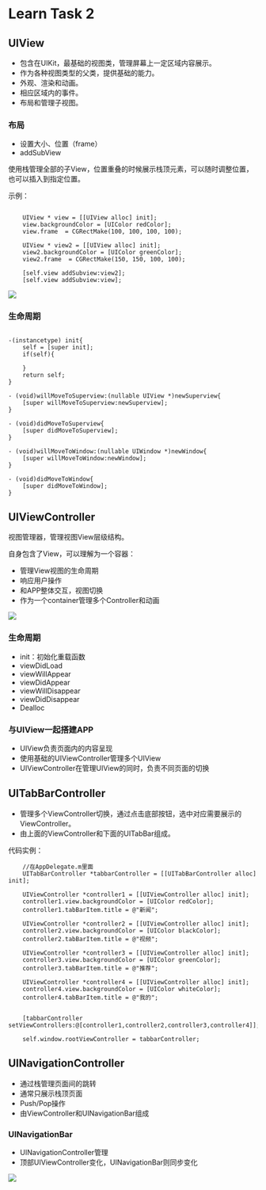 # Learn Task 2

## UIView

* 包含在UIKit，最基础的视图类，管理屏幕上一定区域内容展示。
* 作为各种视图类型的父类，提供基础的能力。
* 外观、渲染和动画。
* 相应区域内的事件。
* 布局和管理子视图。

### 布局

* 设置大小、位置（frame）
* addSubView

使用栈管理全部的子View，位置重叠的时候展示栈顶元素，可以随时调整位置，也可以插入到指定位置。

示例：

```

    UIView * view = [[UIView alloc] init];
    view.backgroundColor = [UIColor redColor];
    view.frame  = CGRectMake(100, 100, 100, 100);
    
    UIView * view2 = [[UIView alloc] init];
    view2.backgroundColor = [UIColor greenColor];
    view2.frame  = CGRectMake(150, 150, 100, 100);
    
    [self.view addSubview:view2];
    [self.view addSubview:view];

```

![](https://i.loli.net/2019/06/03/5cf4798291ec298818.jpg)

### 生命周期

```

-(instancetype) init{
    self = [super init];
    if(self){
        
    }
    return self;
}

- (void)willMoveToSuperview:(nullable UIView *)newSuperview{
    [super willMoveToSuperview:newSuperview];
}

- (void)didMoveToSuperview{
    [super didMoveToSuperview];
}

- (void)willMoveToWindow:(nullable UIWindow *)newWindow{
    [super willMoveToWindow:newWindow];
}

- (void)didMoveToWindow{
    [super didMoveToWindow];
}

```


## UIViewController

视图管理器，管理视图View层级结构。

自身包含了View，可以理解为一个容器：
* 管理View视图的生命周期
* 响应用户操作
* 和APP整体交互，视图切换
* 作为一个container管理多个Controller和动画

![](https://i.loli.net/2019/06/03/5cf47ed987d1e88847.jpg)

### 生命周期

* init：初始化重载函数
* viewDidLoad
* viewWillAppear
* viewDidAppear
* viewWillDisappear
* viewDidDisappear
* Dealloc

### 与UIView一起搭建APP

* UIView负责页面内的内容呈现
* 使用基础的UIViewController管理多个UIView
* UIViewController在管理UIView的同时，负责不同页面的切换

## UITabBarController

* 管理多个ViewController切换，通过点击底部按钮，选中对应需要展示的ViewController。
* 由上面的ViewController和下面的UITabBar组成。


代码实例：
```
    //在AppDelegate.m里面
    UITabBarController *tabbarController = [[UITabBarController alloc] init];
    
    UIViewController *controller1 = [[UIViewController alloc] init];
    controller1.view.backgroundColor = [UIColor redColor];
    controller1.tabBarItem.title = @"新闻";
    
    UIViewController *controller2 = [[UIViewController alloc] init];
    controller2.view.backgroundColor = [UIColor blackColor];
    controller2.tabBarItem.title = @"视频";
    
    UIViewController *controller3 = [[UIViewController alloc] init];
    controller3.view.backgroundColor = [UIColor greenColor];
    controller3.tabBarItem.title = @"推荐";
    
    UIViewController *controller4 = [[UIViewController alloc] init];
    controller4.view.backgroundColor = [UIColor whiteColor];
    controller4.tabBarItem.title = @"我的";

    
    [tabbarController setViewControllers:@[controller1,controller2,controller3,controller4]];
    
    self.window.rootViewController = tabbarController;

```

## UINavigationController

* 通过栈管理页面间的跳转
* 通常只展示栈顶页面
* Push/Pop操作
* 由ViewController和UINavigationBar组成

### UINavigationBar

* UINavigationController管理
* 顶部UIViewController变化，UINavigationBar则同步变化

![](https://i.loli.net/2019/06/03/5cf4dfe36900117683.jpg)

 







